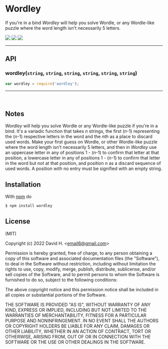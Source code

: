 # Wordley
If you're in a bind _Wordley_ will help you solve Wordle, or any Wordle-like puzzle where the word length isn't necessarily 5 letters.

<img src="https://user-images.githubusercontent.com/45696445/162882437-f4c879f8-7f6b-4d18-8093-d15b58fa4563.gif">
<img src="https://user-images.githubusercontent.com/45696445/162882477-e84f02f3-0d56-49fa-8590-b89b70c754dc.gif">
<img src="https://user-images.githubusercontent.com/45696445/163201657-f0929f8a-90ed-4df3-aa3a-5f3b3bc60427.gif">

_________________________

## API
### wordley(`string`, `string`, `string`, `string`, `string`, `string`)
```js
var wordley = require('wordley');
```
_________________________
&nbsp;
## Notes
_Wordley_ will help you solve Wordle or any Wordle-like puzzle if you're in a bind. It's a variadic function that takes _n_ strings, the first (_n_-1) representing the (_n_-1) respective letters in the word and the _nth_ as a place to discard used words. Make your first guess on Wordle, or other Wordle-like puzzle where the word length isn't necessarily 5 letters, and then in _Wordley_ use an uppercase letter in any of positions 1 - (_n_-1) to confirm that letter at that position, a lowercase letter in any of positions 1 - (_n_-1) to confirm that letter in the word but not at that position, and position _n_ as a discard sequence of used words. A position with no entry must be signified with an empty string.

## Installation
With [npm](http://npmjs.org) do
```bash
$ npm install wordley
```

## License
(MIT)

Copyright (c) 2022 David H. &lt;email6@gmail.com&gt;

Permission is hereby granted, free of charge, to any person obtaining a copy of this software and associated documentation files (the "Software"), to deal in the Software without restriction, including without limitation the rights to use, copy, modify, merge, publish, distribute, sublicense, and/or sell copies of the Software, and to permit persons to whom the Software is furnished to do so, subject to the following conditions:

The above copyright notice and this permission notice shall be included in all copies or substantial portions of the Software.

THE SOFTWARE IS PROVIDED "AS IS", WITHOUT WARRANTY OF ANY KIND, EXPRESS OR IMPLIED, INCLUDING BUT NOT LIMITED TO THE WARRANTIES OF MERCHANTABILITY, FITNESS FOR A PARTICULAR PURPOSE AND NONINFRINGEMENT. IN NO EVENT SHALL THE AUTHORS OR COPYRIGHT HOLDERS BE LIABLE FOR ANY CLAIM, DAMAGES OR OTHER LIABILITY, WHETHER IN AN ACTION OF CONTRACT, TORT OR OTHERWISE, ARISING FROM, OUT OF OR IN CONNECTION WITH THE SOFTWARE OR THE USE OR OTHER DEALINGS IN THE SOFTWARE.
